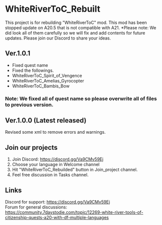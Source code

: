 # WhiteRiverToC_Rebuilt
This project is for rebuilding "WhiteRiverToC" mod. This mod has been stopped update on A20.5 that is not compatible with A21.
*Please note: We did look all of them carefully so we will fix and add contents for future updates. Please join our Discord to share your ideas.

## Ver.1.0.1
* Fixed quest name <br>
* Fixed the followings. <br>
 * WhiteRiverToC_Spirit_of_Vengence <br>
 * WhiteRiverToC_Amelias_Gyrocopter <br>
 * WhiteRiverToC_Bambis_Bow <br>

### Note: We fixed all of quest name so please overwrite all of files to previous version.

## Ver.1.0.0 (Latest released)
Revised some xml to remove errors and warnings. <br>

## Join our projects
1. Join Discord: https://discord.gg/Va9CMv59Ej
2. Choose your language in Welcome channel
3. Hit "WhiteRiverToC_Rebuilded" button in Join_project channel.
4. Feel free discussion in Tasks channel.  

## Links
Discord for support: https://discord.gg/Va9CMv59Ej<br>
Forum for general discussions: https://community.7daystodie.com/topic/12269-white-river-tools-of-citizenship-quests-a20-with-df-multiple-languages<br>
